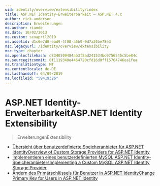 ```yaml
---
uid: identity/overview/extensibility/index
title: ASP.NET Identity-Erweiterbarkeit – ASP.NET 4.x
author: rick-anderson
description: Erweiterungen
ms.author: riande
ms.date: 10/02/2013
ms.custom: seoapril2019
ms.assetid: d1c6e7d0-ead9-4f08-a5b9-9d7a30be78e3
msc.legacyurl: /identity/overview/extensibility
msc.type: chapter
ms.openlocfilehash: d8340509484ab3f5ad241534bd0756545c5be84c
ms.sourcegitcommit: 0f1119340e4464720cfd16d0ff15764746ea1fea
ms.translationtype: MT
ms.contentlocale: de-DE
ms.lasthandoff: 04/09/2019
ms.locfileid: "59419326"
---
```

# <a name="aspnet-identity-extensibility"></a><span data-ttu-id="c2dc3-103">ASP.NET Identity-Erweiterbarkeit</span><span class="sxs-lookup"><span data-stu-id="c2dc3-103">ASP.NET Identity Extensibility</span></span>

> <span data-ttu-id="c2dc3-104">Erweiterungen</span><span class="sxs-lookup"><span data-stu-id="c2dc3-104">Extensibility</span></span>


- [<span data-ttu-id="c2dc3-105">Übersicht über benutzerdefinierte Speicheranbieter für ASP.NET Identity</span><span class="sxs-lookup"><span data-stu-id="c2dc3-105">Overview of Custom Storage Providers for ASP.NET Identity</span></span>](overview-of-custom-storage-providers-for-aspnet-identity.md)
- [<span data-ttu-id="c2dc3-106">Implementieren eines benutzerdefinierten MySQL ASP.NET Identity-Speicheranbieters</span><span class="sxs-lookup"><span data-stu-id="c2dc3-106">Implementing a Custom MySQL ASP.NET Identity Storage Provider</span></span>](implementing-a-custom-mysql-aspnet-identity-storage-provider.md)
- [<span data-ttu-id="c2dc3-107">Ändern des Primärschlüssels für Benutzer in ASP.NET Identity</span><span class="sxs-lookup"><span data-stu-id="c2dc3-107">Change Primary Key for Users in ASP.NET Identity</span></span>](change-primary-key-for-users-in-aspnet-identity.md)
